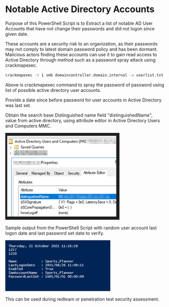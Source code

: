 # Notable Active Directory Accounts

Purpose of this PowerShell Script is to Extract a list of notable AD User Accounts that have not change their passwords and did not logon since given date.

These accounts are a security risk to an organization, as their passwords may not comply to latest domain password policy and has been dormant.
Malicious actors finding these accounts can use it to gain read access to Active Directory through method such as a password spray attack using crackmapexec.

```bash
crackmapexec -t 1 smb domaincontroller.domain.internal -u userlist.txt -p password --continue-on-success
```
Above is crackmapexec command to spray the password of password using list of possible active directory user accounts.

Provide a date since before password for user accounts in Active Directory was last set.

Obtain the search base Distinguished name field "distinguishedName", value from active directory, using attribute editor in Active Directory Users and Computers MMC.

![AD Attribute Editor distinguishedName](distinguishedName.png)

Sample output from the PowerShell Script with random user account last logon date and last password set date to verify.

![AD Account from data variable verify](image002.png)

This can be used during redteam or penetration test security assessment.
